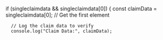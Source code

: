 if (singleclaimdata && singleclaimdata[0]) {
      const claimData = singleclaimdata[0]; // Get the first element

      // Log the claim data to verify
      console.log("Claim Data:", claimData);
